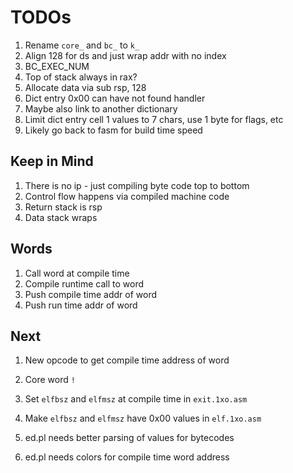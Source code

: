 # TODOs

1. Rename `core_` and `bc_` to `k_`
1. Align 128 for ds and just wrap addr with no index
1. BC_EXEC_NUM
1. Top of stack always in rax?
1. Allocate data via sub rsp, 128
1. Dict entry 0x00 can have not found handler
1. Maybe also link to another dictionary
1. Limit dict entry cell 1 values to 7 chars, use 1 byte for flags, etc
1. Likely go back to fasm for build time speed

## Keep in Mind

1. There is no ip - just compiling byte code top to bottom
1. Control flow happens via compiled machine code
1. Return stack is rsp
1. Data stack wraps

## Words

1. Call word at compile time
1. Compile runtime call to word
1. Push compile time addr of word
1. Push run time addr of word

## Next

1. New opcode to get compile time address of word
1. Core word `!`
1. Set `elfbsz` and `elfmsz` at compile time in `exit.1xo.asm`
1. Make `elfbsz` and `elfmsz` have 0x00 values in `elf.1xo.asm`

1. ed.pl needs better parsing of values for bytecodes
1. ed.pl needs colors for compile time word address
